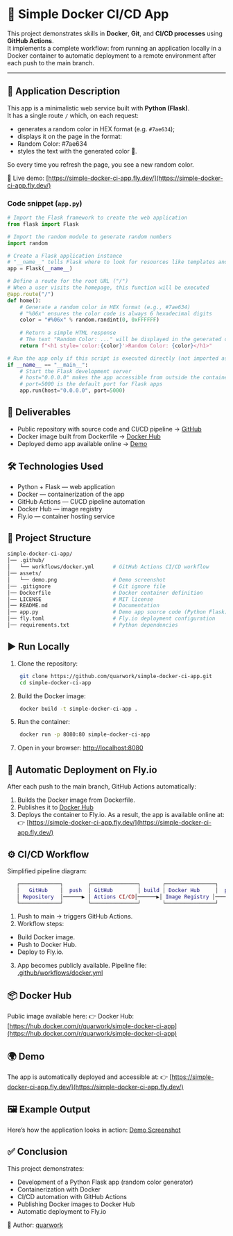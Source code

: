# 🚀 Simple Docker CI/CD App

This project demonstrates skills in **Docker**, **Git**, and **CI/CD processes** using **GitHub Actions**.  
It implements a complete workflow: from running an application locally in a Docker container to automatic deployment to a remote environment after each push to the main branch.

---

## 📖 Application Description

This app is a minimalistic web service built with **Python (Flask)**.  
It has a single route `/` which, on each request:

- generates a random color in HEX format (e.g. `#7ae634`);
- displays it on the page in the format:
- Random Color: #7ae634
- styles the text with the generated color 🎨.

So every time you refresh the page, you see a new random color.

🔗 Live demo: [https://simple-docker-ci-app.fly.dev/](https://simple-docker-ci-app.fly.dev/)

### Code snippet (`app.py`)
```python
# Import the Flask framework to create the web application
from flask import Flask

# Import the random module to generate random numbers
import random

# Create a Flask application instance
# "__name__" tells Flask where to look for resources like templates and static files
app = Flask(__name__)

# Define a route for the root URL ("/")
# When a user visits the homepage, this function will be executed
@app.route("/")
def home():
    # Generate a random color in HEX format (e.g., #7ae634)
    # "%06x" ensures the color code is always 6 hexadecimal digits
    color = "#%06x" % random.randint(0, 0xFFFFFF)
    
    # Return a simple HTML response
    # The text "Random Color: ..." will be displayed in the generated color
    return f"<h1 style='color:{color}'>Random Color: {color}</h1>"

# Run the app only if this script is executed directly (not imported as a module)
if __name__ == "__main__":
    # Start the Flask development server
    # host="0.0.0.0" makes the app accessible from outside the container
    # port=5000 is the default port for Flask apps
    app.run(host="0.0.0.0", port=5000)
```

## 📌 Deliverables

- Public repository with source code and CI/CD pipeline → [GitHub](https://github.com/quarwork/simple-docker-ci-app)
- Docker image built from Dockerfile → [Docker Hub](https://hub.docker.com/r/quarwork/simple-docker-ci-app)
- Deployed demo app available online → [Demo](https://simple-docker-ci-app.fly.dev/)

## 🛠 Technologies Used

- Python + Flask — web application
- Docker — containerization of the app
- GitHub Actions — CI/CD pipeline automation
- Docker Hub — image registry
- Fly.io — container hosting service

## 📂 Project Structure

```bash
simple-docker-ci-app/
│── .github/
│   └── workflows/docker.yml      # GitHub Actions CI/CD workflow
│── assets/
│   └── demo.png                  # Demo screenshot
│── .gitignore                    # Git ignore file
│── Dockerfile                    # Docker container definition
│── LICENSE                       # MIT license
│── README.md                     # Documentation
│── app.py                        # Demo app source code (Python Flask)
│── fly.toml                      # Fly.io deployment configuration
│── requirements.txt              # Python dependencies
```

## ▶️ Run Locally

1. Clone the repository:
```bash
    git clone https://github.com/quarwork/simple-docker-ci-app.git
    cd simple-docker-ci-app
```
2. Build the Docker image:
```bash
    docker build -t simple-docker-ci-app .
```
5. Run the container:
```bash
    docker run -p 8080:80 simple-docker-ci-app
```
7. Open in your browser:
    [http://localhost:8080](http://localhost:8080)

## 🚀 Automatic Deployment on Fly.io

After each push to the main branch, GitHub Actions automatically:
1. Builds the Docker image from Dockerfile.
2. Publishes it to [Docker Hub](https://hub.docker.com/r/quarwork/simple-docker-ci-app)
3. Deploys the container to Fly.io.
As a result, the app is available online at:
👉 [https://simple-docker-ci-app.fly.dev/](https://simple-docker-ci-app.fly.dev/)

## ⚙️ CI/CD Workflow

Simplified pipeline diagram:
```lua
   ┌─────────────┐        ┌───────────────┐       ┌────────────────┐        ┌─────────────┐
   │   GitHub    │  push  │ GitHub        │ build │ Docker Hub     │  pull  │   Fly.io    │
   │ Repository  │──────▶ │ Actions CI/CD│──────▶│ Image Registry │──────▶│ Deployment  │
   └─────────────┘        └───────────────┘       └────────────────┘        └─────────────┘
```
1. Push to main → triggers GitHub Actions.
2. Workflow steps:
- Build Docker image.
- Push to Docker Hub.
- Deploy to Fly.io.
3. App becomes publicly available.
Pipeline file: [.github/workflows/docker.yml](https://github.com/quarwork/simple-docker-ci-app/blob/main/.github/workflows/docker.yml)

## 📦 Docker Hub

Public image available here:
👉 Docker Hub: [https://hub.docker.com/r/quarwork/simple-docker-ci-app](https://hub.docker.com/r/quarwork/simple-docker-ci-app)

## 🌍 Demo

The app is automatically deployed and accessible at:
👉 [https://simple-docker-ci-app.fly.dev/](https://simple-docker-ci-app.fly.dev/)

## 🖼️ Example Output

Here’s how the application looks in action:
[Demo Screenshot](https://github.com/quarwork/simple-docker-ci-app/blob/main/assets/demo.png)

## ✅ Conclusion

This project demonstrates:
- Development of a Python Flask app (random color generator)
- Containerization with Docker
- CI/CD automation with GitHub Actions
- Publishing Docker images to Docker Hub
- Automatic deployment to Fly.io



👤 Author: [quarwork](https://github.com/quarwork)
